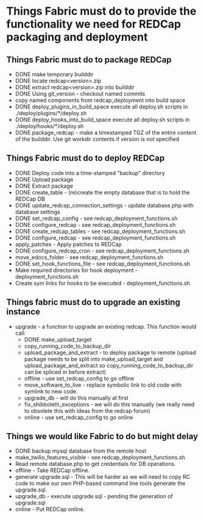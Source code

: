 # Things Fabric must do to provide the functionality we need for REDCap packaging and deployment

## Things Fabric must do to package REDCap

* DONE make temporary builddir
* DONE locate redcap\<version\>.zip
* DONE extract redcap\<version\>.zip into builddir
* DONE Using git_version - checkout named commits
* copy named components from redcap_deployment into build space
* DONE deploy_plugins_in_build_space execute all deploy.sh scripts in ./deploy/plugins/*/deploy.sh
* DONE deploy_hooks_into_build_space execute all deploy.sh scripts in ./deploy/hooks/*/deploy.sh
* DONE package_redcap - make a timestamped TGZ of the entire content of the builddir. Use git workdir contents if version is not specified


## Things Fabric must do to deploy REDCap

* DONE Deploy code into a time-stamped "backup" directory
* DONE Upload package
* DONE Extract package
* DONE create_table - (re)create the empty database that is to hold the REDCap DB
* DONE update_redcap_connection_settings - update database.php with database settings
* DONE set_redcap_config - see redcap\_deployment\_functions.sh
* DONE configure_redcap - see redcap\_deployment\_functions.sh
* DONE create_redcap_tables - see redcap\_deployment\_functions.sh
* DONE configure_redcap - see redcap\_deployment\_functions.sh
* apply_patches - Apply patches to REDCap
* DONE configure_redcap_cron - see redcap\_deployment\_functions.sh
* move_edocs_folder - see redcap\_deployment\_functions.sh
* DONE set_hook_functions_file - see redcap\_deployment\_functions.sh
* Make required directories for hook deployment - deployment_functions.sh
* Create sym links for hooks to be executed - deployment_functions.sh


## Things fabric must do to upgrade an existing instance
* upgrade - a function to upgrade an existing redcap. This function would call:
    * DONE make_upload_target
    * copy_running_code_to_backup_dir
    * upload_package_and_extract - to deploy package to remote (upload package needs to be split into make_upload_target and upload_package_and_extract so copy_running_code_to_backup_dir can be spliced in before extract)
    * offline - use set_redcap_config to go offline
    * move_software_to_live - replace symbolic link to old code with symlink to new code.
    * upgrade_db - will do this manually at first
    * fix_shibboleth_exceptions - we will do this manually (we really need to obsolete this with ideas from the redcap forum)
    * online - use set_redcap_config to go online


## Things we would like Fabric to do but might delay

* DONE backup mysql database from the remote host
* make_twilio_features_visible - see redcap\_deployment\_functions.sh
* Read remote database.php to get credentials for DB operations.
* offline - Take REDCap offline.
* generate upgrade.sql - This will be harder as we will need to copy RC code to make our own PHP-based command line tools generate the upgrade.sql.
* upgrade_db - execute upgrade.sql - pending the generation of upgrade.sql
* online - Put REDCap online.

